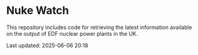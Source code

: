 # Nuke Watch

This repository includes code for retrieving the latest information available on the output of EDF nuclear power plants in the UK.

Last updated: 2025-06-06 20:18